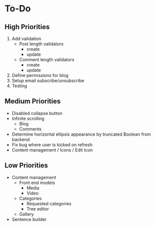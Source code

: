 # To-Do

## High Priorities

1. Add validation
   - Post length validators
     - create
     - update
   - Comment length validators
     - create
     - update
1. Define permissions for blog
1. Setup email subscribe/unsubscribe
1. Testing

## Medium Priorities

- Disabled collapse button
- Infinite scrolling
  - Blog
  - Comments
- Determine horizontal ellipsis appearance by truncated Boolean from backend
- Fix bug where user is kicked on refresh
- Content management / Icons / Edit Icon

## Low Priorities

- Content management
  - Front end models
    - Media
    - Video
  - Categories
    - Requested categories
    - Tree editor
  - Gallery
- Sentence builder
